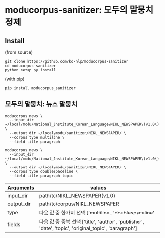 # moducorpus-sanitizer: 모두의 말뭉치 정제

## Install

(from source)
```
git clone https://github.com/ko-nlp/moducorpus-sanitizer
cd moducorpus-sanitizer
python setup.py install
```

(with pip)
```
pip install moducorpus_sanitizer
```

## 모두의 말뭉치: 뉴스 말뭉치

```
moducorpus news \
  --input_dir ~/local/modu/National_Institute_Korean_Language/NIKL_NEWSPAPER\(v1.0\) \
  --output_dir ~/local/modu/sanitizer/NIKL_NEWSPAPER/ \
  --corpus type multiline \
  --field title paragraph

moducorpus news \
  --input_dir ~/local/modu/National_Institute_Korean_Language/NIKL_NEWSPAPER\(v1.0\) \
  --output_dir ~/local/modu/sanitizer/NIKL_NEWSPAPER/ \
  --corpus type doublespaceline \
  --field title paragraph topic
```

| Arguments | values |
| --- | --- |
| input_dir | path/to/NIKL_NEWSPAPER(v1.0) |
| output_dir | path/to/corpus/NIKL_NEWSPAPER |
| type | 다음 값 중 한가지 선택 ['multiline', 'doublespaceline' |
| fields | 다음 값 중 중복 선택 ['title', 'author', 'publisher', 'date', 'topic', 'original_topic', 'paragraph'] |